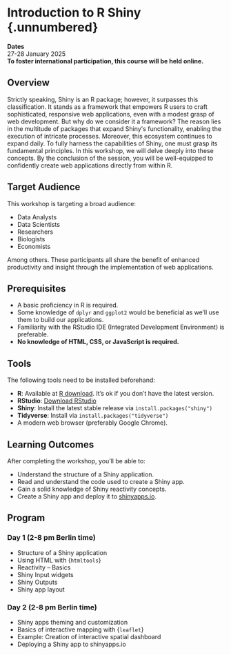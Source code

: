 # Introduction to R Shiny {.unnumbered}

**Dates**  
27-28 January 2025  
**To foster international participation, this course will be held online.**

## Overview

Strictly speaking, Shiny is an R package; however, it surpasses this classification.
It stands as a framework that empowers R users to craft sophisticated,
responsive web applications, even with a modest grasp of web development.
But why do we consider it a framework?
The reason lies in the multitude of packages that expand Shiny's
functionality, enabling the execution of intricate processes.
Moreover, this ecosystem continues to expand daily.
To fully harness the capabilities of Shiny, one must grasp its fundamental principles.
In this workshop, we will delve deeply into these concepts.
By the conclusion of the session,
you will be well-equipped to confidently create web applications directly from within R.

## Target Audience

This workshop is targeting a broad audience:  

- Data Analysts  
- Data Scientists  
- Researchers  
- Biologists  
- Economists  

Among others. These participants all share the benefit of enhanced productivity and insight through the implementation of web applications.

## Prerequisites

- A basic proficiency in R is required.
- Some knowledge of `dplyr` and `ggplot2` would be beneficial as we’ll use them to build our applications.
- Familiarity with the RStudio IDE (Integrated Development Environment) is preferable.
- **No knowledge of HTML, CSS, or JavaScript is required.**

## Tools

The following tools need to be installed beforehand:

- **R**: Available at [R download](https://cran.r-project.org/bin/windows/base/). It’s ok if you don’t have the latest version.
- **RStudio**: [Download RStudio](https://rstudio.com/products/rstudio/download/preview/)
- **Shiny**: Install the latest stable release via `install.packages("shiny")`
- **Tidyverse**: Install via `install.packages("tidyverse")`
- A modern web browser (preferably Google Chrome).

## Learning Outcomes

After completing the workshop, you’ll be able to:

- Understand the structure of a Shiny application.
- Read and understand the code used to create a Shiny app.
- Gain a solid knowledge of Shiny reactivity concepts.
- Create a Shiny app and deploy it to [shinyapps.io](https://www.shinyapps.io/).

## Program

### Day 1 (2-8 pm Berlin time)
- Structure of a Shiny application
- Using HTML with {`htmltools`}
- Reactivity – Basics
- Shiny Input widgets
- Shiny Outputs
- Shiny app layout

### Day 2 (2-8 pm Berlin time)
- Shiny apps theming and customization
- Basics of interactive mapping with {`leaflet`}
- Example: Creation of interactive spatial dashboard
- Deploying a Shiny app to shinyapps.io

